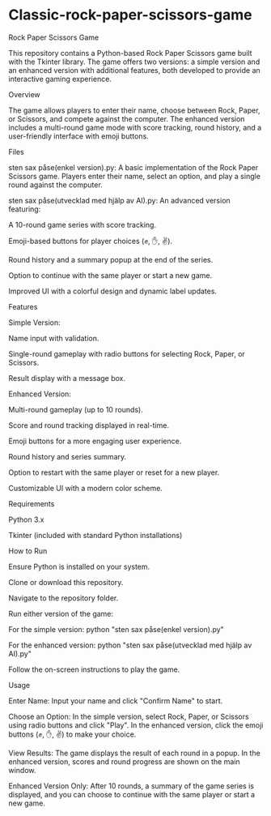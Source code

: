 # Classic-rock-paper-scissors-game
Rock Paper Scissors Game

This repository contains a Python-based Rock Paper Scissors game built with the Tkinter library. The game offers two versions: a simple version and an enhanced version with additional features, both developed to provide an interactive gaming experience.

Overview

The game allows players to enter their name, choose between Rock, Paper, or Scissors, and compete against the computer. The enhanced version includes a multi-round game mode with score tracking, round history, and a user-friendly interface with emoji buttons.

Files





sten sax påse(enkel version).py: A basic implementation of the Rock Paper Scissors game. Players enter their name, select an option, and play a single round against the computer.



sten sax påse(utvecklad med hjälp av AI).py: An advanced version featuring:





A 10-round game series with score tracking.



Emoji-based buttons for player choices (✊, ✋, ✌️).



Round history and a summary popup at the end of the series.



Option to continue with the same player or start a new game.



Improved UI with a colorful design and dynamic label updates.

Features





Simple Version:





Name input with validation.



Single-round gameplay with radio buttons for selecting Rock, Paper, or Scissors.



Result display with a message box.



Enhanced Version:





Multi-round gameplay (up to 10 rounds).



Score and round tracking displayed in real-time.



Emoji buttons for a more engaging user experience.



Round history and series summary.



Option to restart with the same player or reset for a new player.



Customizable UI with a modern color scheme.

Requirements





Python 3.x



Tkinter (included with standard Python installations)

How to Run





Ensure Python is installed on your system.



Clone or download this repository.



Navigate to the repository folder.



Run either version of the game:





For the simple version: python "sten sax påse(enkel version).py"



For the enhanced version: python "sten sax påse(utvecklad med hjälp av AI).py"



Follow the on-screen instructions to play the game.

Usage





Enter Name: Input your name and click "Confirm Name" to start.



Choose an Option: In the simple version, select Rock, Paper, or Scissors using radio buttons and click "Play". In the enhanced version, click the emoji buttons (✊, ✋, ✌️) to make your choice.



View Results: The game displays the result of each round in a popup. In the enhanced version, scores and round progress are shown on the main window.



Enhanced Version Only: After 10 rounds, a summary of the game series is displayed, and you can choose to continue with the same player or start a new game.






